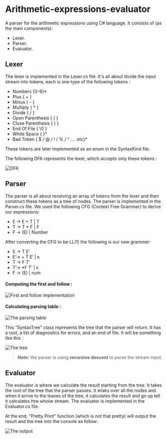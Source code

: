 # Arithmetic-expressions-evaluator

A parser for the arithmetic expressions using C# language. It consists of (as the main components): 
- Lexer.
- Parser.
- Evaluator.



## Lexer
The lexer is implemented in the Lexer.cs file. It's all about divide the input stream into tokens, each is one type of the following tokens : 
- Numbers                        {0-9}*
- Plus                           { + }
- Minus                          { - }
- Multiply                       { * }
- Divide                         { / }
- Open Parenthesis               { ( }
- Close Parenthesis              { ) }
- End Of File                    { \0 }
- White Space                    {   }*
- Bad Token                      { $ / @ / ! / % / ^ …. etc}*  

These tokens are later implemented as an enum in the SyntaxKind file.

The following DFA represents the lexer, which accepts only these tokens :

![DFA](https://raw.githubusercontent.com/yossef-khaled/Arithmetic-expressions-evaluator/master/Images/DFA.PNG)



## Parser
The parser is all about receiving an array of tokens from the lexer and then construct these tokens as 
a tree of nodes. The parser is implemented in the Parser.cs file. 
We used the following CFG (Context Free Grammer) to derive our expressions:
- E → E + T | T
- T → T * F | F
- F → (E) | Number

After converting the CFG to be LL(1) the following is our new grammer:
- E → T E’
- E’→ + T E’ | ε
- T → F T’
- T’→ *F T’ | ε
- F → (E) | num

#### Computing the first and follow :

![First and follow implementation](https://raw.githubusercontent.com/yossef-khaled/Arithmetic-expressions-evaluator/master/Images/FirstAndFollow.PNG)


#### Calculating parsing table :

![The parsing table](https://raw.githubusercontent.com/yossef-khaled/Arithmetic-expressions-evaluator/master/Images/ParsingTable.PNG)

This “SyntaxTree” class represents the tree that the parser will return. It has a root, a list of diagnostics for errors, and an end of file.
It will be something like this :

![The tree](https://raw.githubusercontent.com/yossef-khaled/Arithmetic-expressions-evaluator/master/Images/HierarchyTree.PNG)

> **Note:** the parser is using **recursive descent** to parse the stream input.



## Evaluator
The evaluator is where we calculate the result starting from the tree. It takes the root of the tree that the parser passes. It wlaks over all the nodes and when it arrive to the leaves of the tree, it calculates the result and go up tell it calculates htw wholw stream.
The evaluator is implemented in the Evaluator.cs file.

At the end, "Pretty Print" function (which is not that pretty) will output the result and the tree into the console as follow:

![The output](https://raw.githubusercontent.com/yossef-khaled/Arithmetic-expressions-evaluator/master/Images/Output.PNG)


